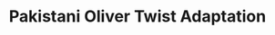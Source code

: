 ---
title: "Pakistani Oliver Twist Adaptation"
logline: "Following the events of the Old Man and The Sea, The young boy has run away from his village, and is now living on the streets of a Pakistani city."
pdfUrl: "https://www.m-durrani.com"
publishDate: 2025-05-01
---